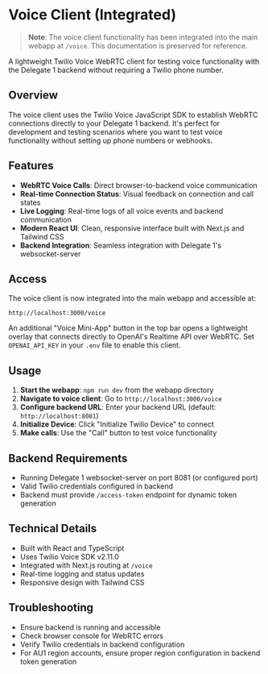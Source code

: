 # Voice Client (Integrated)

> **Note**: The voice client functionality has been integrated into the main webapp at `/voice`. This documentation is preserved for reference.

A lightweight Twilio Voice WebRTC client for testing voice functionality with the Delegate 1 backend without requiring a Twilio phone number.

## Overview

The voice client uses the Twilio Voice JavaScript SDK to establish WebRTC connections directly to your Delegate 1 backend. It's perfect for development and testing scenarios where you want to test voice functionality without setting up phone numbers or webhooks.

## Features

- **WebRTC Voice Calls**: Direct browser-to-backend voice communication
- **Real-time Connection Status**: Visual feedback on connection and call states
- **Live Logging**: Real-time logs of all voice events and backend communication
- **Modern React UI**: Clean, responsive interface built with Next.js and Tailwind CSS
- **Backend Integration**: Seamless integration with Delegate 1's websocket-server

## Access

The voice client is now integrated into the main webapp and accessible at:

```
http://localhost:3000/voice
```

An additional "Voice Mini-App" button in the top bar opens a lightweight overlay
that connects directly to OpenAI's Realtime API over WebRTC. Set `OPENAI_API_KEY`
in your `.env` file to enable this client.

## Usage

1. **Start the webapp**: `npm run dev` from the webapp directory
2. **Navigate to voice client**: Go to `http://localhost:3000/voice`
3. **Configure backend URL**: Enter your backend URL (default: `http://localhost:8081`)
4. **Initialize Device**: Click "Initialize Twilio Device" to connect
5. **Make calls**: Use the "Call" button to test voice functionality

## Backend Requirements

- Running Delegate 1 websocket-server on port 8081 (or configured port)
- Valid Twilio credentials configured in backend
- Backend must provide `/access-token` endpoint for dynamic token generation

## Technical Details

- Built with React and TypeScript
- Uses Twilio Voice SDK v2.11.0
- Integrated with Next.js routing at `/voice`
- Real-time logging and status updates
- Responsive design with Tailwind CSS

## Troubleshooting

- Ensure backend is running and accessible
- Check browser console for WebRTC errors
- Verify Twilio credentials in backend configuration
- For AU1 region accounts, ensure proper region configuration in backend token generation
